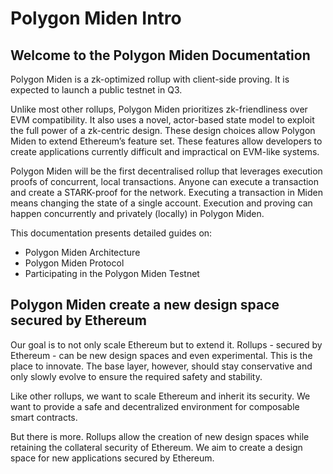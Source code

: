 # Polygon Miden Intro

## Welcome to the Polygon Miden Documentation
Polygon Miden is a zk-optimized rollup with client-side proving. It is expected to launch a public testnet in Q3. 

Unlike most other rollups, Polygon Miden prioritizes zk-friendliness over EVM compatibility. It also uses a novel, actor-based state model to exploit the full power of a zk-centric design. These design choices allow Polygon Miden to extend Ethereum’s feature set. These features allow developers to create applications currently difficult and impractical on EVM-like systems. 

Polygon Miden will be the first decentralised rollup that leverages execution proofs of concurrent, local transactions. Anyone can execute a transaction and create a STARK-proof for the network. Executing a transaction in Miden means changing the state of a single account. Execution and proving can happen concurrently and privately (locally) in Polygon Miden.

This documentation presents detailed guides on:

- Polygon Miden Architecture
- Polygon Miden Protocol
- Participating in the Polygon Miden Testnet

## Polygon Miden create a new design space secured by Ethereum
Our goal is to not only scale Ethereum but to extend it. Rollups - secured by Ethereum - can be new design spaces and even experimental. This is the place to innovate. The base layer, however, should stay conservative and only slowly evolve to ensure the required safety and stability. 

Like other rollups, we want to scale Ethereum and inherit its security. We want to provide a safe and decentralized environment for composable smart contracts. 

But there is more. Rollups allow the creation of new design spaces while retaining the collateral security of Ethereum. We aim to create a design space for new applications secured by Ethereum.
